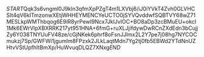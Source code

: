 $START$Qqk3s6vngml0J9kln3qfmXpPZgT4m1LXVbj6/iJ0iYVkT4Zvh0GLVHCSIt4qV6kITmzonwXEtjWHHEYMENCYeUCTO0jSYVQvddwfSQBTVY68wZ71MESLkpWMThbqog6E9iR8yrPewI9Ncx7JklJvIOC+BO8aDp3zcBMuEU+okcI1Mk6EWrVlpXBXRRK217yt951HNA+6fmG+ruXLJjifdywDwRCnZXdEdn3bCujjZy6Y038TNYUuFV48ze/cGjNKek6phrf8oFsnJJlmx2L2Y7pe7j08hg7NYCOCmukzj7Sp/GWFWi1jgumlm8FPzxk2JLkLaqtMdn7Yg2tj0fb5EBWd2YTdNnUZHtvVStUpfhItBmXp/HuWvuqDLQZ7XNxg$END$